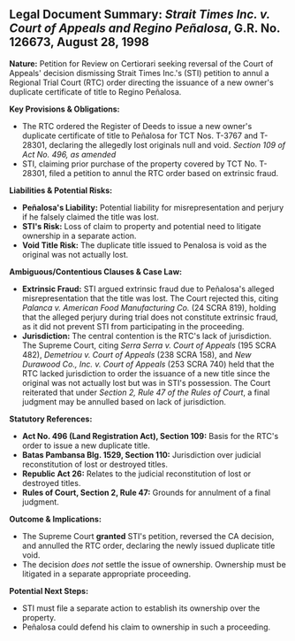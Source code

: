 ## Legal Document Summary: *Strait Times Inc. v. Court of Appeals and Regino Peñalosa*, G.R. No. 126673, August 28, 1998

**Nature:** Petition for Review on Certiorari seeking reversal of the Court of Appeals' decision dismissing Strait Times Inc.'s (STI) petition to annul a Regional Trial Court (RTC) order directing the issuance of a new owner's duplicate certificate of title to Regino Peñalosa.

**Key Provisions & Obligations:**

*   The RTC ordered the Register of Deeds to issue a new owner's duplicate certificate of title to Peñalosa for TCT Nos. T-3767 and T-28301, declaring the allegedly lost originals null and void. *Section 109 of Act No. 496, as amended*
*   STI, claiming prior purchase of the property covered by TCT No. T-28301, filed a petition to annul the RTC order based on extrinsic fraud.

**Liabilities & Potential Risks:**

*   **Peñalosa's Liability:**  Potential liability for misrepresentation and perjury if he falsely claimed the title was lost.
*   **STI's Risk:**  Loss of claim to property and potential need to litigate ownership in a separate action.
*   **Void Title Risk:** The duplicate title issued to Penalosa is void as the original was not actually lost.

**Ambiguous/Contentious Clauses & Case Law:**

*   **Extrinsic Fraud:** STI argued extrinsic fraud due to Peñalosa's alleged misrepresentation that the title was lost. The Court rejected this, citing *Palanca v. American Food Manufacturing Co.* (24 SCRA 819), holding that the alleged perjury during trial does not constitute extrinsic fraud, as it did not prevent STI from participating in the proceeding.
*   **Jurisdiction:** The central contention is the RTC's lack of jurisdiction. The Supreme Court, citing *Serra Serra v. Court of Appeals* (195 SCRA 482), *Demetriou v. Court of Appeals* (238 SCRA 158), and *New Durawood Co., Inc. v. Court of Appeals* (253 SCRA 740) held that the RTC lacked jurisdiction to order the issuance of a new title since the original was not actually lost but was in STI's possession. The Court reiterated that under *Section 2, Rule 47 of the Rules of Court*, a final judgment may be annulled based on lack of jurisdiction.

**Statutory References:**

*   **Act No. 496 (Land Registration Act), Section 109:** Basis for the RTC's order to issue a new duplicate title.
*   **Batas Pambansa Blg. 1529, Section 110:** Jurisdiction over judicial reconstitution of lost or destroyed titles.
*   **Republic Act 26:** Relates to the judicial reconstitution of lost or destroyed titles.
*   **Rules of Court, Section 2, Rule 47:** Grounds for annulment of a final judgment.

**Outcome & Implications:**

*   The Supreme Court **granted** STI's petition, reversed the CA decision, and annulled the RTC order, declaring the newly issued duplicate title void.
*   The decision *does not* settle the issue of ownership. Ownership must be litigated in a separate appropriate proceeding.

**Potential Next Steps:**

*   STI must file a separate action to establish its ownership over the property.
*   Peñalosa could defend his claim to ownership in such a proceeding.

